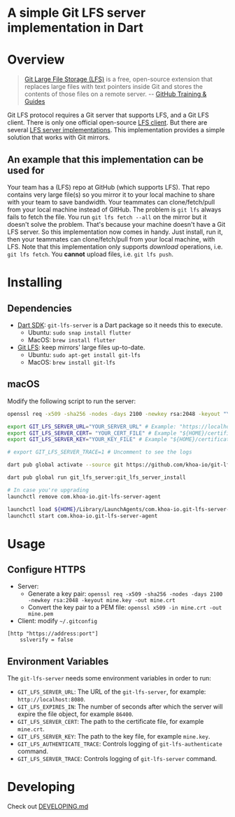 A simple Git LFS server implementation in Dart
===============================

# Overview

> [Git Large File Storage (LFS)](https://git-lfs.github.com) is a free, open-source extension that replaces large files with text pointers inside Git and stores the contents of those files on a remote server.
> -- [GitHub Training & Guides](https://youtu.be/uLR1RNqJ1Mw)

Git LFS protocol requires a Git server that supports LFS, and a Git LFS client. There is only one official open-source [LFS client](https://github.com/git-lfs/git-lfs.git). But there are several [LFS server implementations](https://github.com/git-lfs/git-lfs/wiki/Implementations). This implementation provides a simple solution that works with Git mirrors.

## An example that this implementation can be used for
Your team has a (LFS) repo at GitHub (which supports LFS). That repo contains very large file(s) so you mirror it to your local machine to share with your team to save bandwidth. Your teammates can clone/fetch/pull from your local machine instead of GitHub. The problem is `git lfs` always fails to fetch the file. You run `git lfs fetch --all` on the mirror but it doesn't solve the problem. That's because your machine doesn't have a Git LFS server. So this implementation now comes in handy. Just install, run it, then your teammates can clone/fetch/pull from your local machine, with LFS. Note that this implementation only supports _download_ operations, i.e. `git lfs fetch`. You **cannot** upload files, i.e. `git lfs push`.

# Installing
## Dependencies

- [Dart SDK](https://dart.dev/get-dart): `git-lfs-server` is a Dart package so it needs this to execute.
  - Ubuntu: `sudo snap install flutter`
  - MacOS: `brew install flutter`
- [Git LFS](https://github.com/khoa-io/git-lfs-server.git): keep mirrors' large files up-to-date.
  - Ubuntu: `sudo apt-get install git-lfs`
  - MacOS: `brew install git-lfs`

## macOS

Modify the following script to run the server:
```bash
openssl req -x509 -sha256 -nodes -days 2100 -newkey rsa:2048 -keyout "YOUR_CERT_FILE" -out "YOUR_KEY_FILE"

export GIT_LFS_SERVER_URL="YOUR_SERVER_URL" # Example: "https://localhost:8080"
export GIT_LFS_SERVER_CERT= "YOUR_CERT_FILE" # Example "${HOME}/certificates/mine.crt"
export GIT_LFS_SERVER_KEY="YOUR_KEY_FILE" # Example "${HOME}/certificates/mine.key"

# export GIT_LFS_SERVER_TRACE=1 # Uncomment to see the logs

dart pub global activate --source git https://github.com/khoa-io/git-lfs-server.git

dart pub global run git_lfs_server:git_lfs_server_install

# In case you're upgrading
launchctl remove com.khoa-io.git-lfs-server-agent

launchctl load ${HOME}/Library/LaunchAgents/com.khoa-io.git-lfs-server-agent.plist
launchctl start com.khoa-io.git-lfs-server-agent
```

# Usage

## Configure HTTPS

- Server:
    - Generate a key pair: `openssl req -x509 -sha256 -nodes -days 2100 -newkey rsa:2048 -keyout mine.key -out mine.crt`
    - Convert the key pair to a PEM file: `openssl x509 -in mine.crt -out mine.pem`
- Client: modify `~/.gitconfig`
```
[http "https://address:port"]
	sslverify = false
```

## Environment Variables
The `git-lfs-server` needs some environment variables in order to run:
- `GIT_LFS_SERVER_URL`: The URL of the `git-lfs-server`, for example: `http://localhost:8080`.
- `GIT_LFS_EXPIRES_IN`: The number of seconds after which the server will expire the file object, for example `86400`.
- `GIT_LFS_SERVER_CERT`: The path to the certificate file, for example `mine.crt`.
- `GIT_LFS_SERVER_KEY`: The path to the key file, for example `mine.key`.
- `GIT_LFS_AUTHENTICATE_TRACE`: Controls logging of `git-lfs-authenticate` command.
- `GIT_LFS_SERVER_TRACE`: Controls logging of `git-lfs-server` command.

# Developing

Check out [DEVELOPING.md](./DEVELOPING.md)
